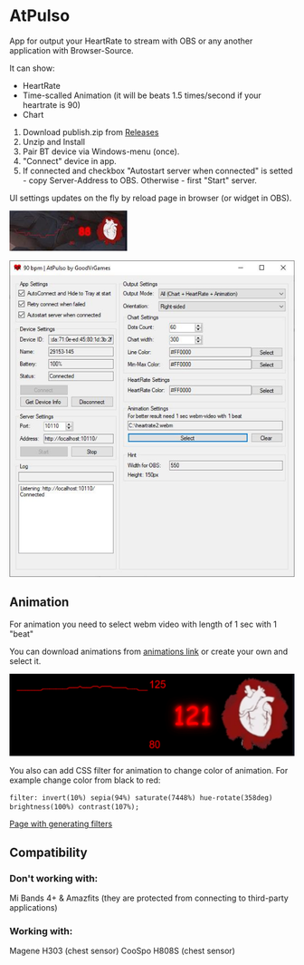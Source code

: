 # AtPulso
App for output your HeartRate to stream with OBS or any another application with Browser-Source.

It can show:
- HeartRate
- Time-scalled Animation (it will be beats 1.5 times/second if your heartrate is 90)
- Chart

1. Download publish.zip from [Releases](https://github.com/alextrof94/AtPulso/releases)
2. Unzip and Install
3. Pair BT device via Windows-menu (once).
4. "Connect" device in app.
5. If connected and checkbox "Autostart server when connected" is setted - copy Server-Address to OBS. Otherwise - first "Start" server.


UI settings updates on the fly by reload page in browser (or widget in OBS).

![Preview2](https://github.com/alextrof94/AtPulso/blob/main/images/screenshot.jpg)

![Settings](https://github.com/alextrof94/AtPulso/blob/main/images/main.jpg)


## Animation
For animation you need to select webm video with length of 1 sec with 1 "beat"

You can download animations from [animations link](https://github.com/alextrof94/AtPulso/tree/main/animations) or create your own and select it.

![Preview1](https://github.com/alextrof94/AtPulso/blob/main/images/preview.gif)

You also can add CSS filter for animation to change color of animation. For example change color from black to red:
```
filter: invert(10%) sepia(94%) saturate(7448%) hue-rotate(358deg) brightness(100%) contrast(107%);
```
[Page with generating filters](https://codepen.io/sosuke/pen/Pjoqqp)



## Compatibility
### Don't working with:
Mi Bands 4+ & Amazfits (they are protected from connecting to third-party applications)

### Working with:
Magene H303 (chest sensor)
CooSpo H808S (chest sensor)
